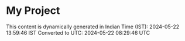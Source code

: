 # My Project

This content is dynamically generated in Indian Time (IST): 2024-05-22 13:59:46 IST
Converted to UTC: 2024-05-22 08:29:46 UTC
